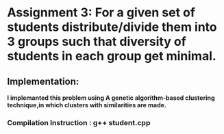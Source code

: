 # Assignment 3: For a given set of students distribute/divide them into 3 groups such that diversity of students in each group get minimal.

## Implementation:

**I implemanted this problem using  A genetic algorithm-based clustering technique,in which clusters with similarities are made.**

### Compilation Instruction : g++ student.cpp
